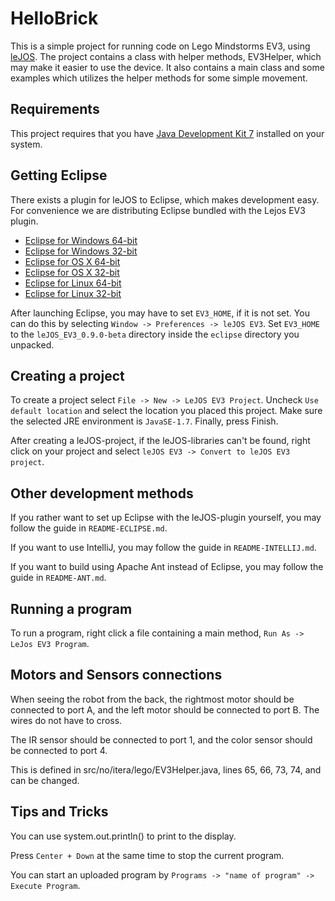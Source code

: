 # HelloBrick

This is a simple project for running code on Lego Mindstorms EV3, using
[leJOS][lejos]. The project contains a class with helper methods, EV3Helper,
which may make it easier to use the device. It also contains a main class and
some examples which utilizes the helper methods for some simple movement.

[lejos]: http://www.lejos.org/ev3/docs/

## Requirements

This project requires that you have [Java Development Kit 7][jdk7] installed on
your system.

[jdk7]: http://www.oracle.com/technetwork/java/javase/downloads/jdk7-downloads-1880260.html

## Getting Eclipse

There exists a plugin for leJOS to Eclipse, which makes development easy. For
convenience we are distributing Eclipse bundled with the Lejos EV3 plugin.

- [Eclipse for Windows 64-bit](http://www.aaberge.net/stuff/eclipse/eclipse-java-luna-SR2-win32-x86_64.zip)
- [Eclipse for Windows 32-bit](http://www.aaberge.net/stuff/eclipse/eclipse-java-luna-SR2-win32.zip)
- [Eclipse for OS X 64-bit](http://www.aaberge.net/stuff/eclipse/eclipse-java-luna-SR2-macosx-cocoa-x86_64.zip)
- [Eclipse for OS X 32-bit](http://www.aaberge.net/stuff/eclipse/eclipse-java-luna-SR2-macosx-cocoa.zip)
- [Eclipse for Linux 64-bit](http://www.aaberge.net/stuff/eclipse/eclipse-java-luna-SR2-linux-gtk-x86_64.tar.gz)
- [Eclipse for Linux 32-bit](http://www.aaberge.net/stuff/eclipse/eclipse-java-luna-SR2-linux-gtk.tar.gz)

After launching Eclipse, you may have to set `EV3_HOME`, if it is not set. You
can do this by selecting `Window -> Preferences -> leJOS EV3`. Set `EV3_HOME`
to the `leJOS_EV3_0.9.0-beta` directory inside the `eclipse` directory you
unpacked.

## Creating a project

To create a project select `File -> New -> LeJOS EV3 Project`. Uncheck `Use
default location` and select the location you placed this project. Make sure
the selected JRE environment is `JavaSE-1.7`. Finally, press Finish.

After creating a leJOS-project, if the leJOS-libraries can't be found, right
click on your project and select `leJOS EV3 -> Convert to leJOS EV3 project`.

## Other development methods

If you rather want to set up Eclipse with the leJOS-plugin yourself, you may follow the guide in `README-ECLIPSE.md`.

If you want to use IntelliJ, you may follow the guide in `README-INTELLIJ.md`.

If you want to build using Apache Ant instead of Eclipse, you may follow the guide in `README-ANT.md`.

## Running a program

To run a program, right click a file containing a main method, `Run As -> LeJos EV3 Program`.

## Motors and Sensors connections

When seeing the robot from the back, the rightmost motor should be connected to port A, and the left motor should be connected to port B. The wires do not have to cross. 

The IR sensor should be connected to port 1, and the color sensor should be connected to port 4.

This is defined in src/no/itera/lego/EV3Helper.java, lines 65, 66, 73, 74, and can be changed.

## Tips and Tricks

You can use system.out.println() to print to the display.

Press `Center + Down` at the same time to stop the current program.

You can start an uploaded program by `Programs -> "name of program" -> Execute Program`.
